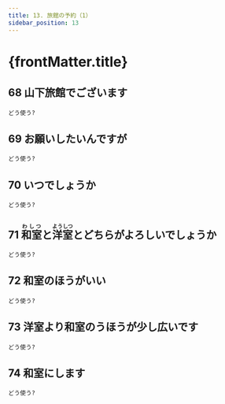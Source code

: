 ```yaml
---
title: 13. 旅館の予約（1）
sidebar_position: 13
---
```


# {frontMatter.title}

## 68 山下旅館<span class="text--primary">でございます</span>
`どう使う?`
## 69 お願いしたい<span class="text--primary">んですが</span>
`どう使う?`
## 70 いつ<span class="text--primary">でしょうか</span>
`どう使う?`
## 71 <ruby>和室<rt>わしつ</rt></ruby><span class="text--primary">と</span><ruby>洋室<rt>ようしつ</rt></ruby><span class="text--primary">とどちらが</span>よろしいでしょうか
`どう使う?`
## 72 和室<span class="text--primary">のほうが</span>いい
`どう使う?`
## 73 洋室<span class="text--primary">より</span>和室<span class="text--primary">のうほうが</span>少し広いです
`どう使う?`
## 74 和室<span class="text--primary">にします</span>
`どう使う?`
